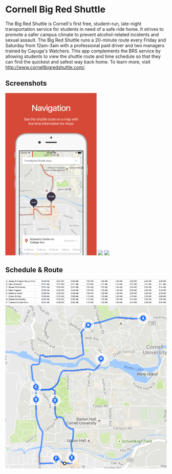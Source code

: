 # Cornell Big Red Shuttle

The Big Red Shuttle is Cornell's first free, student-run, late-night transportation service for students in need of a safe ride home. It strives to promote a safer campus climate to prevent alcohol-related incidents and sexual assault. The Big Red Shuttle runs a 20-minute route every Friday and Saturday from 12am-3am with a professional paid driver and two managers trained by Cayuga's Watchers. This app complements the BRS service by allowing students to view the shuttle route and time schedule so that they can find the quickest and safest way back home. To learn more, visit http://www.cornellbigredshuttle.com/.

## Screenshots
<img src=https://raw.githubusercontent.com/cuappdev/assets/master/big-red-shuttle/app-store-screenshots/BRS-Navigation-Screen.png width=285 />
<img src=https://raw.githubusercontent.com/cuappdev/assets/master/big-red-shuttle/app-store-screenshots/BRS-Schedule-Screen.png  width=285 />
<img src=https://raw.githubusercontent.com/cuappdev/assets/master/big-red-shuttle/app-store-screenshots/BRS-Emergency-Screen.png  width=285 />

## Schedule & Route
<img src=https://raw.githubusercontent.com/cuappdev/assets/master/big-red-shuttle/BRS-Schedule.png />

<img src=https://raw.githubusercontent.com/cuappdev/assets/master/big-red-shuttle/BRS-Route.png />
